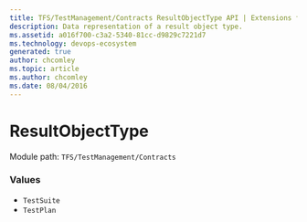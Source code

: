 ```yaml
---
title: TFS/TestManagement/Contracts ResultObjectType API | Extensions for Azure DevOps Services
description: Data representation of a result object type.
ms.assetid: a016f700-c3a2-5340-81cc-d9829c7221d7
ms.technology: devops-ecosystem
generated: true
author: chcomley
ms.topic: article
ms.author: chcomley
ms.date: 08/04/2016
---
```


# ResultObjectType

Module path: `TFS/TestManagement/Contracts`

### Values

- `TestSuite`
- `TestPlan`
